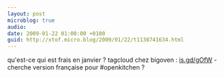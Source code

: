 ```yaml
---
layout: post
microblog: true
audio: 
date: 2009-01-22 01:00:00 +0100
guid: http://xtof.micro.blog/2009/01/22/t1138741634.html
---
```

qu'est-ce qui est frais en janvier ? tagcloud chez bigoven : [is.gd/gOfW](http://is.gd/gOfW)  - cherche version française pour #openkitchen ?

